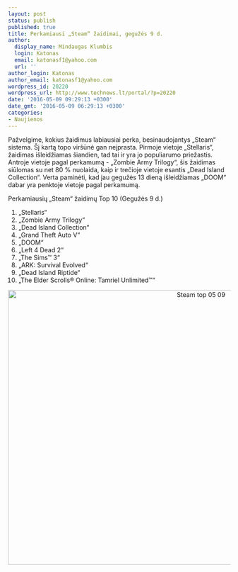 ```yaml
---
layout: post
status: publish
published: true
title: Perkamiausi „Steam“ žaidimai, gegužės 9 d.
author:
  display_name: Mindaugas Klumbis
  login: Katonas
  email: katonasf1@yahoo.com
  url: ''
author_login: Katonas
author_email: katonasf1@yahoo.com
wordpress_id: 20220
wordpress_url: http://www.technews.lt/portal/?p=20220
date: '2016-05-09 09:29:13 +0300'
date_gmt: '2016-05-09 06:29:13 +0300'
categories:
- Naujienos
---
```

<p>Pažvelgime, kokius žaidimus labiausiai perka, besinaudojantys „Steam“ sistema. Šį kartą topo viršūnė gan neįprasta. Pirmoje vietoje „Stellaris“, žaidimas išleidžiamas šiandien, tad tai ir yra jo populiarumo priežastis. Antroje vietoje pagal perkamumą - „Zombie Army Trilogy“, šis žaidimas siūlomas su net 80 % nuolaida, kaip ir trečioje vietoje esantis „Dead Island Collection“. Verta paminėti, kad jau gegužės 13 dieną išleidžiamas „DOOM“ dabar yra penktoje vietoje pagal perkamumą.</p>
<p>Perkamiausių „Steam“ žaidimų Top 10 (Gegužės 9 d.)</p>
<ol>
<li>„Stellaris“</li>
<li>„Zombie Army Trilogy“</li>
<li>„Dead Island Collection“</li>
<li>„Grand Theft Auto V“</li>
<li>„DOOM“</li>
<li>„Left 4 Dead 2“</li>
<li>„The Sims™ 3“</li>
<li>„ARK: Survival Evolved“</li>
<li>„Dead Island Riptide“</li>
<li>„The Elder Scrolls® Online: Tamriel Unlimited™“</li>
</ol>
<p style="text-align: center"><a href="http://store.steampowered.com/search/?filter=topsellers"><img class="alignnone wp-image-20221 size-full" src="http://www.technews.lt/portal/wp-content/uploads/2016/05/Steam-top-05-09.jpg" alt="Steam top 05 09" width="858" height="620" /></a></p>
